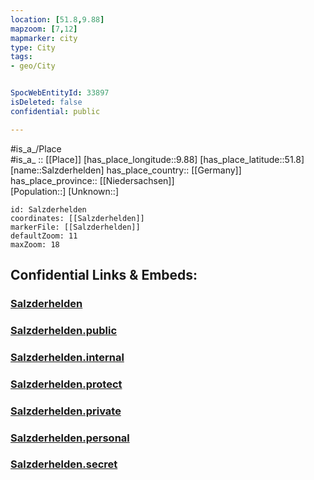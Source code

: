 ```yaml
---
location: [51.8,9.88] 
mapzoom: [7,12] 
mapmarker: city 
type: City
tags:
- geo/City


SpocWebEntityId: 33897
isDeleted: false
confidential: public

---
```

#is_a_/Place  
#is_a_ :: [[Place]] 
[has_place_longitude::9.88] 
[has_place_latitude::51.8] 
[name::Salzderhelden] 
has_place_country:: [[Germany]]  
has_place_province:: [[Niedersachsen]]  
[Population::] 
[Unknown::] 


```leaflet
id: Salzderhelden
coordinates: [[Salzderhelden]] 
markerFile: [[Salzderhelden]] 
defaultZoom: 11 
maxZoom: 18
```


## Confidential Links & Embeds: 

### [Salzderhelden](/_Standards/Earth/Continent/Europe/Europe~Central/Germany/Germany~West/Niedersachsen/counties~Niedersachsen/Northeim/cities~Northeim/Einbeck/boroughs~Einbeck/Salzderhelden.md) 

### [Salzderhelden.public](/_public/Earth/Continent/Europe/Europe~Central/Germany/Germany~West/Niedersachsen/counties~Niedersachsen/Northeim/cities~Northeim/Einbeck/boroughs~Einbeck/Salzderhelden.public.md) 

### [Salzderhelden.internal](/_internal/Earth/Continent/Europe/Europe~Central/Germany/Germany~West/Niedersachsen/counties~Niedersachsen/Northeim/cities~Northeim/Einbeck/boroughs~Einbeck/Salzderhelden.internal.md) 

### [Salzderhelden.protect](/_protect/Earth/Continent/Europe/Europe~Central/Germany/Germany~West/Niedersachsen/counties~Niedersachsen/Northeim/cities~Northeim/Einbeck/boroughs~Einbeck/Salzderhelden.protect.md) 

### [Salzderhelden.private](/_private/Earth/Continent/Europe/Europe~Central/Germany/Germany~West/Niedersachsen/counties~Niedersachsen/Northeim/cities~Northeim/Einbeck/boroughs~Einbeck/Salzderhelden.private.md) 

### [Salzderhelden.personal](/_personal/Earth/Continent/Europe/Europe~Central/Germany/Germany~West/Niedersachsen/counties~Niedersachsen/Northeim/cities~Northeim/Einbeck/boroughs~Einbeck/Salzderhelden.personal.md) 

### [Salzderhelden.secret](/_secret/Earth/Continent/Europe/Europe~Central/Germany/Germany~West/Niedersachsen/counties~Niedersachsen/Northeim/cities~Northeim/Einbeck/boroughs~Einbeck/Salzderhelden.secret.md)

